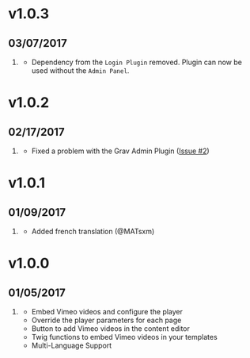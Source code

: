 # v1.0.3
##  03/07/2017

1. [](#bugfix)
    * Dependency from the `Login Plugin` removed. Plugin can now be used without the `Admin Panel`.

# v1.0.2
##  02/17/2017

1. [](#bugfix)
    * Fixed a problem with the Grav Admin Plugin ([Issue #2](https://github.com/cworreschk/grav-plugin-vimeo/issues/2))

# v1.0.1
##  01/09/2017

1. [](#improved)
    * Added french translation (@MATsxm)

# v1.0.0
##  01/05/2017

1. [](#new)
    * Embed Vimeo videos and configure the player
    * Override the player parameters for each page
    * Button to add Vimeo videos in the content editor
    * Twig functions to embed Vimeo videos in your templates
    * Multi-Language Support
